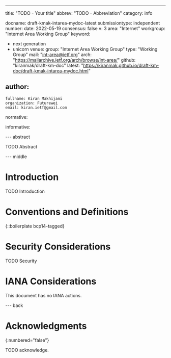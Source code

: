 ---
title: "TODO - Your title"
abbrev: "TODO - Abbreviation"
category: info

docname: draft-kmak-intarea-mydoc-latest
submissiontype: independent
number:
date: 2022-05-19
consensus: false
v: 3
area: "Internet"
workgroup: "Internet Area Working Group"
keyword:
 - next generation
 - unicorn
venue:
  group: "Internet Area Working Group"
  type: "Working Group"
  mail: "int-area@ietf.org"
  arch: "https://mailarchive.ietf.org/arch/browse/int-area/"
  github: "kiranmak/draft-km-doc"
  latest: "https://kiranmak.github.io/draft-km-doc/draft-kmak-intarea-mydoc.html"

author:
 -
    fullname: Kiran Makhijani
    organization: Futurewei
    email: kiran.ietf@gmail.com

normative:

informative:


--- abstract

TODO Abstract


--- middle

# Introduction

TODO Introduction


# Conventions and Definitions

{::boilerplate bcp14-tagged}


# Security Considerations

TODO Security


# IANA Considerations

This document has no IANA actions.


--- back

# Acknowledgments
{:numbered="false"}

TODO acknowledge.
